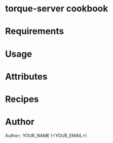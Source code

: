 # torque-server cookbook

# Requirements

# Usage

# Attributes

# Recipes

# Author

Author:: YOUR_NAME (<YOUR_EMAIL>)
